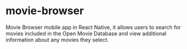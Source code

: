 # movie-browser
Movie Browser mobile app in React Native,  it allows users to search for movies included in the Open Movie Database and view additional information about any movies they select. 
